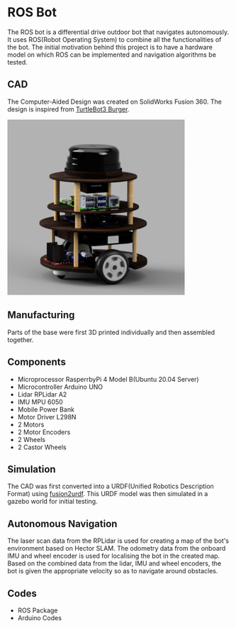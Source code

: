 # ROS Bot
The ROS bot is a differential drive outdoor bot that navigates autonomously. It uses ROS(Robot Operating System) to combine all the functionalities of the bot. The initial motivation behind this project is to have a hardware model on which ROS can be implemented and navigation algorithms be tested.

## CAD
The Computer-Aided Design was created on SolidWorks Fusion 360. The design is inspired from [TurtleBot3 Burger](https://emanual.robotis.com/docs/en/platform/turtlebot3/features/).


<img src="https://github.com/maanvisingh/ROS_Bot/blob/main/CAD.png" width="400" >

## Manufacturing 
Parts of the base were first 3D printed individually and then assembled together. 

## Components 
- Microprocessor RasperrbyPi 4 Model B(Ubuntu 20.04 Server)
- Microcontroller Arduino UNO
- Lidar RPLidar A2
- IMU MPU 6050
- Mobile Power Bank
- Motor Driver L298N
- 2 Motors 
- 2 Motor Encoders 
- 2 Wheels 
- 2 Castor Wheels 

## Simulation
The CAD was first converted into a URDF(Unified Robotics Description Format) using [fusion2urdf](https://github.com/syuntoku14/fusion2urdf). This URDF model was then simulated in a gazebo world for initial testing. 

## Autonomous Navigation 
The laser scan data from the RPLidar is used for creating a map of the bot's environment based on Hector SLAM. The odometry data from the onboard IMU and wheel encoder is used for localising the bot in the created map. Based on the combined data from the lidar, IMU and wheel encoders, the bot is given the appropriate velocity so as to navigate around obstacles.

## Codes
- ROS Package 
- Arduino Codes
